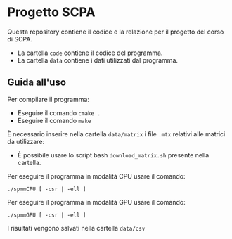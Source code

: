 # Progetto SCPA
Questa repository contiene il codice e la relazione per il progetto del corso di SCPA.

- La cartella ```code``` contiene il codice del programma.
- La cartella ```data``` contiene i dati utilizzati dal programma.

## Guida all'uso
Per compilare il programma:
- Eseguire il comando `cmake .`
- Eseguire il comando `make`

È necessario inserire nella cartella `data/matrix` i file `.mtx` relativi alle matrici da utilizzare:
- È possibile usare lo script bash `download_matrix.sh` presente nella cartella.

Per eseguire il programma in modalità CPU usare il comando:
```
./spmmCPU [ -csr | -ell ]
```
Per eseguire il programma in modalità GPU usare  il comando:
```
./spmmGPU [ -csr | -ell ]
```
I risultati vengono salvati nella cartella ```data/csv```
